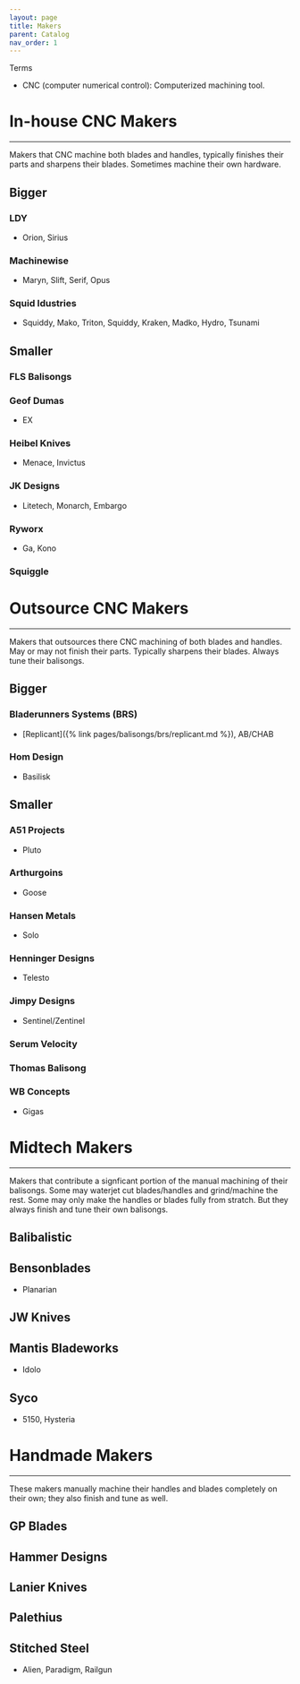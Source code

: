 ```yaml
---
layout: page
title: Makers
parent: Catalog
nav_order: 1
---
```

Terms
- CNC (computer numerical control): Computerized machining tool.

# In-house CNC Makers
---
Makers that CNC machine both blades and handles, typically finishes their parts and sharpens their blades. Sometimes machine their own hardware.

## Bigger
### LDY
- Orion, Sirius

### Machinewise
- Maryn, Slift, Serif, Opus

### Squid Idustries
- Squiddy, Mako, Triton, Squiddy, Kraken, Madko, Hydro, Tsunami

## Smaller
### FLS Balisongs

### Geof Dumas
- EX

### Heibel Knives
- Menace, Invictus

### JK Designs
- Litetech, Monarch, Embargo

### Ryworx
- Ga, Kono

### Squiggle

# Outsource CNC Makers
---
Makers that outsources there CNC machining of both blades and handles. May or may not finish their parts. Typically sharpens their blades. Always tune their balisongs.

## Bigger

### Bladerunners Systems (BRS)
- [Replicant]({% link pages/balisongs/brs/replicant.md %}), AB/CHAB

### Hom Design
- Basilisk

## Smaller

### A51 Projects 
 - Pluto

### Arthurgoins
 - Goose

### Hansen Metals
 - Solo

### Henninger Designs
- Telesto

### Jimpy Designs
- Sentinel/Zentinel

### Serum Velocity

### Thomas Balisong

### WB Concepts
 - Gigas

# Midtech Makers
---
Makers that contribute a signficant portion of the manual machining of their balisongs. Some may waterjet cut blades/handles and grind/machine the rest. Some may only make the handles or blades fully from stratch. But they always finish and tune their own balisongs.

## Balibalistic

## Bensonblades
- Planarian

## JW Knives

## Mantis Bladeworks
- Idolo

## Syco
- 5150, Hysteria

# Handmade Makers
---
These makers manually machine their handles and blades completely on their own; they also finish and tune as well.
## GP Blades

## Hammer Designs

## Lanier Knives

## Palethius

## Stitched Steel
- Alien, Paradigm, Railgun